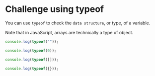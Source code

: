 # Challenge using typeof

You can use `typeof` to check the `data structure`, or type, of a variable.

Note that in JavaScript, arrays are technically a type of object.

```javascript
console.log(typeof(""));

console.log(typeof(0));

console.log(typeof([]));

console.log(typeof({}));
```

